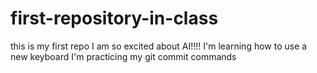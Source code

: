 # first-repository-in-class
this is my first repo
I am so excited about AI!!!!
I'm learning how to use a new keyboard
I'm practicing my git commit commands